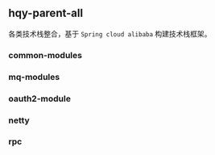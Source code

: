 ## hqy-parent-all

各类技术栈整合，基于 `Spring cloud alibaba` 构建技术栈框架。

### common-modules

### mq-modules

### oauth2-module

### netty

### rpc

### 



